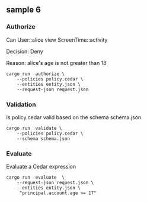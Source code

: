 ## sample 6

### Authorize

 Can User::alice  view ScreenTime::activity

 Decision: Deny

 Reason: alice's age is not greater than 18

```
cargo run  authorize \
    --policies policy.cedar \
    --entities entity.json \
    --request-json request.json
```


### Validation

Is policy.cedar valid based on the schema schema.json

```
cargo run  validate \
    --policies policy.cedar \
    --schema schema.json
```

### Evaluate

Evaluate a Cedar expression

```
cargo run  evaluate  \
    --request-json request.json \
    --entities entity.json \
     "principal.account.age >= 17"
```